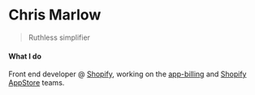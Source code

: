 # Chris Marlow

> Ruthless simplifier

#### What I do

Front end developer @ [Shopify](https://shopify.com), working on the [app-billing](https://shopify.dev/tutorials/bill-for-your-app-using-graphql-admin-api) and [Shopify AppStore](https://apps.shopify.com/) teams.

